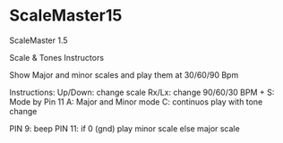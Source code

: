 # ScaleMaster15
ScaleMaster 1.5

Scale & Tones Instructors

Show Major and minor scales and play them at 30/60/90 Bpm

Instructions:
Up/Down: change scale
Rx/Lx: change 90/60/30 BPM +
          S: Mode by Pin 11
          A: Major and Minor mode
          C: continuos play with tone change


PIN 9: beep
PIN 11: if 0 (gnd) play minor scale else major scale
